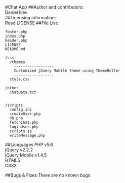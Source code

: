 #Chat App
##Author and contributors:  
Daniel Iliev  
##Licensing information:  
Read LICENSE
##File List:  
```
footer.php
index.php
header.php
LICENSE
README.md
```
```
/css
  /themes
    ------------------
    Customized jQuery Mobile theme using ThemeRoller
    ------------------
  style.css
```
```
/other
  chatData.txt
  
```
```
/scripts
  config.ini
  createUser.php
  db.php
  fetchChat.php
  loginUser.php
  scripts.js
  writeMessage.php
```
##Languages
PHP v5.6  
jQuery v2.2.2  
jQuery Mobile v1.4.5  
HTML5  
CSS3  

##Bugs & Fixes
There are no known bugs
